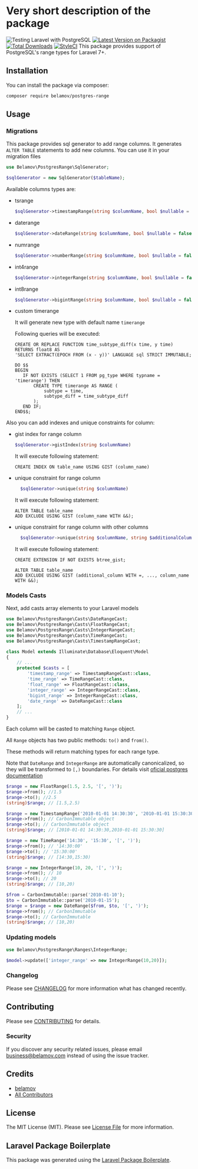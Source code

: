 # Very short description of the package

![Testing Laravel with PostgreSQL](https://github.com/belamov/postgres-range/workflows/Testing%20Laravel%20with%20PostgreSQL/badge.svg)
[![Latest Version on Packagist](https://img.shields.io/packagist/v/belamov/postgres-range.svg?style=flat-square)](https://packagist.org/packages/belamov/postgres-range)
[![Total Downloads](https://img.shields.io/packagist/dt/belamov/postgres-range.svg?style=flat-square)](https://packagist.org/packages/belamov/postgres-range)
[![StyleCI](https://github.styleci.io/repos/253326230/shield?branch=master)](https://github.styleci.io/repos/253326230)
This package provides support of PostgreSQL's range types for Laravel 7+.

## Installation

You can install the package via composer:

```bash
composer require belamov/postgres-range
```

## Usage

### Migrations

This package provides sql generator to add range columns. It generates `ALTER TABLE` statements to add new columns.
You can use it in your migration files

```php
use Belamov\PostgresRange\SqlGenerator;

$sqlGenerator = new SqlGenerator($tableName);
```

Available columns types are:
 - tsrange
    ```php
    $sqlGenerator->timestampRange(string $columnName, bool $nullable = false, ?string $default = null)
    ```
 - daterange
    ```php
    $sqlGenerator->dateRange(string $columnName, bool $nullable = false, ?string $default = null)
    ```
 - numrange
    ```php
    $sqlGenerator->numberRange(string $columnName, bool $nullable = false, ?string $default = null)
    ```
 - int4range
    ```php
    $sqlGenerator->integerRange(string $columnName, bool $nullable = false, ?string $default = null)
    ```
 - int8range
    ```php
    $sqlGenerator->bigintRange(string $columnName, bool $nullable = false, ?string $default = null)
    ```
 - custom timerange
 
    It will generate new type with default name `timerange`
    
    Following queries will be executed:
    ```postgresql
    CREATE OR REPLACE FUNCTION time_subtype_diff(x time, y time) RETURNS float8 AS
    'SELECT EXTRACT(EPOCH FROM (x - y))' LANGUAGE sql STRICT IMMUTABLE;
   
   DO $$
   BEGIN
       IF NOT EXISTS (SELECT 1 FROM pg_type WHERE typname = 'timerange') THEN
           CREATE TYPE timerange AS RANGE (
               subtype = time,
               subtype_diff = time_subtype_diff
           );
       END IF;
   END$$;
    ``` 
   
Also you can add indexes and unique constraints for column:
  -  gist index for range column
      ```php
      $sqlGenerator->gistIndex(string $columnName)
        ```
     It will execute following statement:
     ```postgresql
     CREATE INDEX ON table_name USING GIST (column_name)
     ```
  - unique constraint for range column
      ```php
        $sqlGenerator->unique(string $columnName)
      ```
    It will execute following statement:
     ```postgresql
     ALTER TABLE table_name
     ADD EXCLUDE USING GIST (column_name WITH &&);
     ```
  - unique constraint for range column with other columns
      ```php
        $sqlGenerator->unique(string $columnName, string $additionalColumn, ...)
      ```
    It will execute following statement:
     ```postgresql
    CREATE EXTENSION IF NOT EXISTS btree_gist;
    
     ALTER TABLE table_name
     ADD EXCLUDE USING GIST (additional_column WITH =, ..., column_name WITH &&);
     ```

### Models Casts

Next, add casts array elements to your Laravel models

```php
use Belamov\PostgresRange\Casts\DateRangeCast;
use Belamov\PostgresRange\Casts\FloatRangeCast;
use Belamov\PostgresRange\Casts\IntegerRangeCast;
use Belamov\PostgresRange\Casts\TimeRangeCast;
use Belamov\PostgresRange\Casts\TimestampRangeCast;

class Model extends Illuminate\Database\Eloquent\Model
{
    // ...
    protected $casts = [
        'timestamp_range' => TimestampRangeCast::class,
        'time_range' => TimeRangeCast::class,
        'float_range' => FloatRangeCast::class,
        'integer_range' => IntegerRangeCast::class,
        'bigint_range' => IntegerRangeCast::class,
        'date_range' => DateRangeCast::class
    ];
    // ...
}
```

Each column will be casted to matching `Range` object. 

All `Range` objects has two public methods: `to()` and `from()`. 

These methods will return matching types for each range type.

Note that `DateRange` and `IntegerRange` are automatically canonicalized, so they will be transformed to `[,)` boundaries. For details visit [oficial postgres documentation](https://www.postgresql.org/docs/9.3/rangetypes.html)

```php
$range = new FloatRange(1.5, 2.5, '[', ')');
$range->from(); //1.5
$range->to(); //2.5
(string)$range; // [1.5,2.5)

$range = new TimestampRange('2010-01-01 14:30:30', '2010-01-01 15:30:30', '[', ')');
$range->from(); // CarbonImmutable object
$range->to(); // CarbonImmutable object
(string)$range; // [2010-01-01 14:30:30,2010-01-01 15:30:30]

$range = new TimeRange('14:30', '15:30', '[', ')');
$range->from(); // '14:30:00'
$range->to(); // '15:30:00'
(string)$range; // [14:30,15:30)

$range = new IntegerRange(10, 20, '[', ')');
$range->from(); // 10
$range->to(); // 20
(string)$range; // [10,20)

$from = CarbonImmutable::parse('2010-01-10');
$to = CarbonImmutable::parse('2010-01-15');
$range = $range = new DateRange($from, $to, '[', ')');
$range->from(); // CarbonImmutable
$range->to(); // CarbonImmutable
(string)$range; // [10,20)
```
### Updating models
```php
use Belamov\PostgresRange\Ranges\IntegerRange;

$model->update(['integer_range' => new IntegerRange(10,20)]);
```
### Changelog

Please see [CHANGELOG](CHANGELOG.md) for more information what has changed recently.

## Contributing

Please see [CONTRIBUTING](CONTRIBUTING.md) for details.

### Security

If you discover any security related issues, please email business@belamov.com instead of using the issue tracker.

## Credits

- [belamov](https://github.com/belamov)
- [All Contributors](../../contributors)

## License

The MIT License (MIT). Please see [License File](LICENSE.md) for more information.

## Laravel Package Boilerplate

This package was generated using the [Laravel Package Boilerplate](https://laravelpackageboilerplate.com).